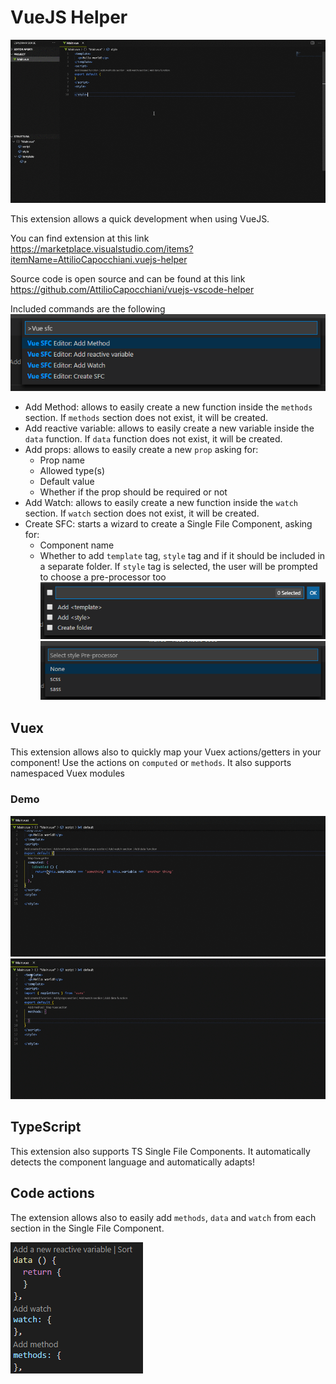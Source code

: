 # VueJS Helper

![demo](asset/demo.gif)

This extension allows a quick development when using VueJS. 

You can find extension at this link https://marketplace.visualstudio.com/items?itemName=AttilioCapocchiani.vuejs-helper

Source code is open source and can be found at this link https://github.com/AttilioCapocchiani/vuejs-vscode-helper

Included commands are the following ![Commands](asset/commands.png)

- Add Method: allows to easily create a new function inside the `methods` section. If `methods` section does not exist, it will be created.
- Add reactive variable: allows to easily create a new variable inside the `data` function. If `data` function does not exist, it will be created.
- Add props: allows to easily create a new `prop` asking for:
    - Prop name
    - Allowed type(s)
    - Default value
    - Whether if the prop should be required or not
- Add Watch: allows to easily create a new function inside the `watch` section. If `watch` section does not exist, it will be created.
- Create SFC: starts a wizard to create a Single File Component, asking for:
    - Component name
    - Whether to add `template` tag, `style` tag and if it should be included in a separate folder. If `style` tag is selected, the user will be prompted to choose a pre-processor too
    ![Wizard](asset/tags.PNG)
    ![Pre-processors](asset/pre-processors.png)

## Vuex
This extension allows also to quickly map your Vuex actions/getters in your component! Use the actions on `computed` or `methods`. It also supports namespaced Vuex modules

### Demo
![Vuex getters](asset/demo-vuex-getters.gif)
![Vuex actions](asset/demo-vuex-actions.gif)

## TypeScript
This extension also supports TS Single File Components. It automatically detects the component language and automatically adapts!


## Code actions
The extension allows also to easily add `methods`, `data` and `watch` from each section in the Single File Component. 

![Lenses](asset/lenses.png)